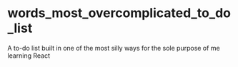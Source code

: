 # words_most_overcomplicated_to_do_list
A to-do list built in one of the most silly ways for the sole purpose of me learning React
